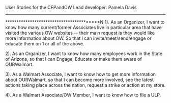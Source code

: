 User Stories for the CFPandOW
Lead developer: Pamela Davis
*****************************************
*****************************************N
1).  As an Organizer, I want to know how many current/former Associates live in particular area that have visited the various OW websites -- their main request is they would like more information about OW.  So that I can invite/meet/send/engage or educate them on 1 or  all of the above.

2).  As an Organizer, I want to know how many employees work in the State of Arizona, so that I can Engage, Educate or make them aware of OURWalmart.

3).  As a Walmart Associate, I want to know how to get more information about OURWalmart, so that I can become more involved, see the latest actions taking place across the nation, request a strike or action at my store.

4).  As a Walmart Associate/OW Member, I want to know how to file a ULP.
